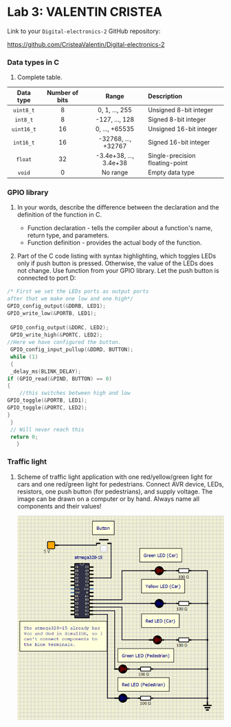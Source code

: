 # Lab 3: VALENTIN CRISTEA

Link to your `Digital-electronics-2` GitHub repository:

   https://github.com/CristeaValentin/Digital-electronics-2


### Data types in C

1. Complete table.

| **Data type** | **Number of bits** | **Range** | **Description** |
| :-: | :-: | :-: | :-- | 
| `uint8_t`  | 8 | 0, 1, ..., 255 | Unsigned 8-bit integer |
| `int8_t`   | 8 | -127, ..., 128 | Signed 8-bit integer |
| `uint16_t` | 16 | 0, ..., +65535 | Unsigned 16-bit integer |
| `int16_t`  | 16 | -32768, ..., +32767 | Signed 16-bit integer |
| `float`    | 32 | -3.4e+38, ..., 3.4e+38 | Single-precision floating-point |
| `void`     | 0 | No range | Empty data type |


### GPIO library

1. In your words, describe the difference between the declaration and the definition of the function in C.
   * Function declaration - tells the compiler about a function's name, return type, and parameters.
   * Function definition - provides the actual body of the function.

2. Part of the C code listing with syntax highlighting, which toggles LEDs only if push button is pressed. Otherwise, the value of the LEDs does not change. Use function from your GPIO library. Let the push button is connected to port D:

```c
/* First we set the LEDs ports as output ports
after that we make one low and one high*/
GPIO_config_output(&DDRB, LED1);
GPIO_write_low(&PORTB, LED1);

 GPIO_config_output(&DDRC, LED2);
 GPIO_write_high(&PORTC, LED2);
//Here we have configured the button.
 GPIO_config_input_pullup(&DDRD, BUTTON);
 while (1)
 {
 _delay_ms(BLINK_DELAY);
if (GPIO_read(&PIND, BUTTON) == 0)
{
    //this switches between high and low
GPIO_toggle(&PORTB, LED1);
GPIO_toggle(&PORTC, LED2);
}
 }
 // Will never reach this
 return 0;
   }
```


### Traffic light

1. Scheme of traffic light application with one red/yellow/green light for cars and one red/green light for pedestrians. Connect AVR device, LEDs, resistors, one push button (for pedestrians), and supply voltage. The image can be drawn on a computer or by hand. Always name all components and their values!

   ![your figure](picturelab3.png)
